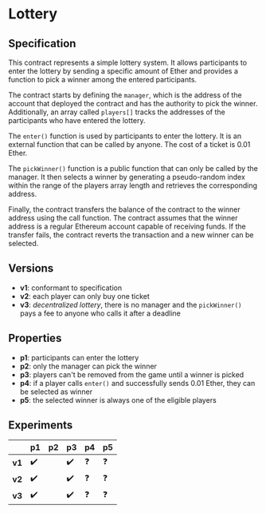 # Lottery

## Specification

This contract represents a simple lottery system. It allows participants to
enter the lottery by sending a specific amount of Ether and provides a function
to pick a winner among the entered participants.

The contract starts by defining the `manager`, which is the address of the
account that deployed the contract and has the authority to pick the winner.
Additionally, an array called `players[]` tracks the addresses of the
participants who have entered the lottery.

The `enter()` function is used by participants to enter the lottery. It is an
external function that can be called by anyone. The cost of a ticket is 0.01
Ether. 

The `pickWinner()` function is a public function that can only be called by the
manager. It then selects a winner by generating a pseudo-random index within
the range of the players array length and retrieves the corresponding address.

Finally, the contract transfers the balance of the contract to the winner
address using the call function. The contract assumes that the winner address
is a regular Ethereum account capable of receiving funds. If the transfer
fails, the contract reverts the transaction and a new winner can be selected.

## Versions

- **v1**: conformant to specification
- **v2**: each player can only buy one ticket
- **v3**: *decentralized lottery*, there is no manager and the `pickWinner()`
  pays a fee to anyone who calls it after a deadline

## Properties

- **p1**: participants can enter the lottery
- **p2**: only the manager can pick the winner
- **p3**: players can't be removed from the game until a winner is picked
- **p4**: if a player calls `enter()` and successfully sends 0.01 Ether, they
  can be selected as winner
- **p5**: the selected winner is always one of the eligible players

## Experiments

|        | p1                 | p2 | p3                 | p4         | p5         |
| ------ | ------------------ | -- | ------------------ | ---------- | ---------  |
| **v1** | :heavy_check_mark: |    | :heavy_check_mark: | :question: | :question: | 
| **v2** | :heavy_check_mark: |    | :heavy_check_mark: | :question: | :question: |
| **v3** | :heavy_check_mark: |    | :heavy_check_mark: | :question: | :question: |
